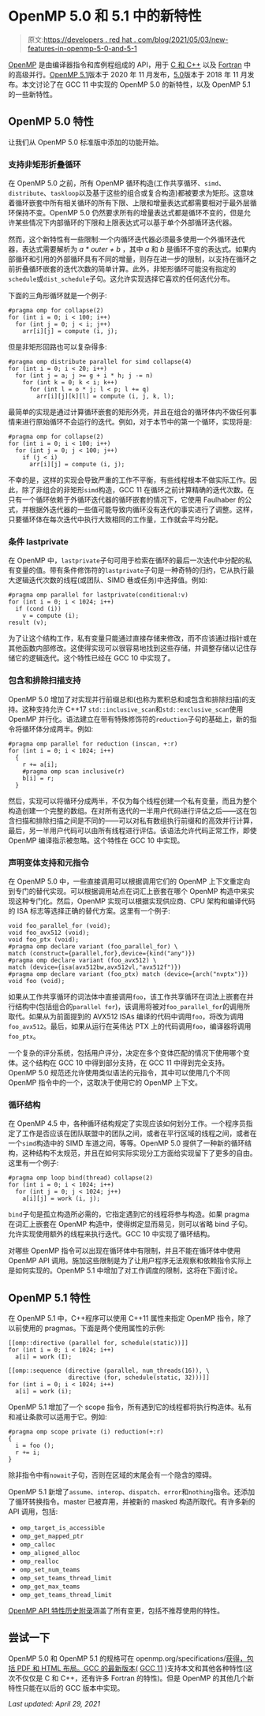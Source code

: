 # OpenMP 5.0 和 5.1 中的新特性

> 原文:[https://developers . red hat . com/blog/2021/05/03/new-features-in-openmp-5-0-and-5-1](https://developers.redhat.com/blog/2021/05/03/new-features-in-openmp-5-0-and-5-1)

[OpenMP](https://www.openmp.org) 是由编译器指令和库例程组成的 API，用于 [C 和 C++](/topics/c) 以及 [Fortran](https://opensource.com/article/17/11/happy-60th-birthday-fortran) 中的高级并行。[OpenMP 5.1](https://www.openmp.org/spec-html/5.1/openmp.html)版本于 2020 年 11 月发布，[5.0](https://www.openmp.org/spec-html/5.0/openmp.html)版本于 2018 年 11 月发布。本文讨论了在 GCC 11 中实现的 OpenMP 5.0 的新特性，以及 OpenMP 5.1 的一些新特性。

## OpenMP 5.0 特性

让我们从 OpenMP 5.0 标准版中添加的功能开始。

### 支持非矩形折叠循环

在 OpenMP 5.0 之前，所有 OpenMP 循环构造(工作共享循环、`simd`、`distribute`、`taskloop`以及基于这些的组合或复合构造)都被要求为矩形。这意味着循环嵌套中所有相关循环的所有下限、上限和增量表达式都需要相对于最外层循环保持不变。OpenMP 5.0 仍然要求所有的增量表达式都是循环不变的，但是允许某些情况下内部循环的下限和上限表达式可以基于单个外部循环迭代器。

然而，这个新特性有一些限制:一个内循环迭代器必须最多使用一个外循环迭代器，表达式需要解析为 *a * outer + b* ，其中 *a* 和 *b* 是循环不变的表达式。如果内部循环和引用的外部循环具有不同的增量，则存在进一步的限制，以支持在循环之前折叠循环嵌套的迭代次数的简单计算。此外，非矩形循环可能没有指定的`schedule`或`dist_schedule`子句。这允许实现选择它喜欢的任何迭代分布。

下面的三角形循环就是一个例子:

```
#pragma omp for collapse(2)
for (int i = 0; i < 100; i++)
  for (int j = 0; j < i; j++)
    arr[i][j] = compute (i, j);
```

但是非矩形回路也可以复杂得多:

```
#pragma omp distribute parallel for simd collapse(4)
for (int i = 0; i < 20; i++)
  for (int j = a; j >= g + i * h; j -= n)
    for (int k = 0; k < i; k++)
      for (int l = o * j; l < p; l += q)
        arr[i][j][k][l] = compute (i, j, k, l);
```

最简单的实现是通过计算循环嵌套的矩形外壳，并且在组合的循环体内不做任何事情来进行原始循环不会运行的迭代。例如，对于本节中的第一个循环，实现将是:

```
#pragma omp for collapse(2)
for (int i = 0; i < 100; i++)
  for (int j = 0; j < 100; j++)
    if (j < i)
      arr[i][j] = compute (i, j);
```

不幸的是，这样的实现会导致严重的工作不平衡，有些线程根本不做实际工作。因此，除了非组合的非矩形`simd`构造，GCC 11 在循环之前计算精确的迭代次数。在只有一个循环依赖于外循环迭代器的循环嵌套的情况下，它使用 Faulhaber 的公式，并根据外迭代器的一些值可能导致内循环没有迭代的事实进行了调整。这样，只要循环体在每次迭代中执行大致相同的工作量，工作就会平均分配。

### 条件 lastprivate

在 OpenMP 中，`lastprivate`子句可用于检索在循环的最后一次迭代中分配的私有变量的值。带有条件修饰符的`lastprivate`子句是一种奇特的归约，它从执行最大逻辑迭代次数的线程(或团队、SIMD 巷或任务)中选择值。例如:

```
#pragma omp parallel for lastprivate(conditional:v)
for (int i = 0; i < 1024; i++)
  if (cond (i))
    v = compute (i);
result (v);
```

为了让这个结构工作，私有变量只能通过直接存储来修改，而不应该通过指针或在其他函数内部修改。这使得实现可以很容易地找到这些存储，并调整存储以记住存储它的逻辑迭代。这个特性已经在 GCC 10 中实现了。

### 包含和排除扫描支持

OpenMP 5.0 增加了对实现并行前缀总和(也称为累积总和或包含和排除扫描)的支持。这种支持允许 C++17 `std::inclusive_scan`和`std::exclusive_scan`使用 OpenMP 并行化。语法建立在带有特殊修饰符的`reduction`子句的基础上，新的指令将循环体分成两半。例如:

```
#pragma omp parallel for reduction (inscan, +:r)
for (int i = 0; i < 1024; i++)
  {
    r += a[i];
    #pragma omp scan inclusive(r)
    b[i] = r;
  }
```

然后，实现可以将循环分成两半，不仅为每个线程创建一个私有变量，而且为整个构造创建一个完整的数组。在对所有迭代的一半用户代码进行评估之后——这在包含扫描和排除扫描之间是不同的——可以对私有数组执行前缀和的高效并行计算，最后，另一半用户代码可以由所有线程进行评估。该语法允许代码正常工作，即使 OpenMP 编译指示被忽略。这个特性在 GCC 10 中实现。

### 声明变体支持和元指令

在 OpenMP 5.0 中，一些直接调用可以根据调用它们的 OpenMP 上下文重定向到专门的替代实现。可以根据调用站点在词汇上嵌套在哪个 OpenMP 构造中来实现这种专门化。然后，OpenMP 实现可以根据实现供应商、CPU 架构和编译代码的 ISA 标志等选择正确的替代方案。这里有一个例子:

```
void foo_parallel_for (void);
void foo_avx512 (void);
void foo_ptx (void);
#pragma omp declare variant (foo_parallel_for) \
match (construct={parallel,for},device={kind("any")})
#pragma omp declare variant (foo_avx512) \
match (device={isa(avx512bw,avx512vl,"avx512f")})
#pragma omp declare variant (foo_ptx) match (device={arch("nvptx")})
void foo (void);
```

如果从工作共享循环的词法体中直接调用`foo`，该工作共享循环在词法上嵌套在并行结构中(包括组合的`parallel for`)，该调用将被对`foo_parallel_for`的调用所取代。如果从为前面提到的 AVX512 ISAs 编译的代码中调用`foo`，将改为调用`foo_avx512`。最后，如果从运行在英伟达 PTX 上的代码调用`foo`，编译器将调用`foo_ptx`。

一个复杂的评分系统，包括用户评分，决定在多个变体匹配的情况下使用哪个变体。这个结构在 GCC 10 中得到部分支持，在 GCC 11 中得到完全支持。OpenMP 5.0 规范还允许使用类似语法的元指令，其中可以使用几个不同 OpenMP 指令中的一个，这取决于使用它的 OpenMP 上下文。

### 循环结构

在 OpenMP 4.5 中，各种循环结构规定了实现应该如何划分工作。一个程序员指定了工作是否应该在团队联盟中的团队之间，或者在平行区域的线程之间，或者在一个`simd`构造中的 SIMD 车道之间，等等。OpenMP 5.0 提供了一种新的循环结构，这种结构不太规范，并且在如何实际实现分工方面给实现留下了更多的自由。这里有一个例子:

```
#pragma omp loop bind(thread) collapse(2)
for (int i = 0; i < 1024; i++)
  for (int j = 0; j < 1024; j++)
    a[i][j] = work (i, j);
```

`bind`子句是孤立构造所必需的，它指定遇到它的线程将参与构造。如果 pragma 在词汇上嵌套在 OpenMP 构造中，使得绑定显而易见，则可以省略 bind 子句。允许实现使用额外的线程来执行迭代。GCC 10 中实现了循环结构。

对哪些 OpenMP 指令可以出现在循环体中有限制，并且不能在循环体中使用 OpenMP API 调用。施加这些限制是为了让用户程序无法观察和依赖指令实际上是如何实现的。OpenMP 5.1 中增加了对工作调度的限制，这将在下面讨论。

## OpenMP 5.1 特性

在 OpenMP 5.1 中，C++程序可以使用 C++11 属性来指定 OpenMP 指令，除了以前使用的 pragmas。下面是两个使用属性的示例:

```
[[omp::directive (parallel for, schedule(static))]]
for (int i = 0; i < 1024; i++)
  a[i] = work (I);

[[omp::sequence (directive (parallel, num_threads(16)), \
                 directive (for, schedule(static, 32)))]]
for (int i = 0; i < 1024; i++)
  a[i] = work (i);
```

OpenMP 5.1 增加了一个 scope 指令，所有遇到它的线程都将执行构造体。私有和减让条款可以适用于它。例如:

```
#pragma omp scope private (i) reduction(+:r)
{
  i = foo ();
  r += i;
}
```

除非指令中有`nowait`子句，否则在区域的末尾会有一个隐含的障碍。

OpenMP 5.1 新增了`assume`、`interop`、`dispatch`、`error`和`nothing`指令。还添加了循环转换指令。master 已被弃用，并被新的 masked 构造所取代。有许多新的 API 调用，包括:

*   `omp_target_is_accessible`
*   `omp_get_mapped_ptr`
*   `omp_calloc`
*   `omp_aligned_alloc`
*   `omp_realloc`
*   `omp_set_num_teams`
*   `omp_set_teams_thread_limit`
*   `omp_get_max_teams`
*   `omp_get_teams_thread_limit`

[OpenMP API 特性历史附录](https://www.openmp.org/spec-html/5.1/openmpap2.html#x349-524000B)涵盖了所有变更，包括不推荐使用的特性。

## 尝试一下

OpenMP 5.0 和 OpenMP 5.1 的规格可在 openmp.org/specifications/[获得，包括 PDF 和 HTML 布局。GCC 的最新版本(](https://www.openmp.org/specifications/) [GCC 11](https://gcc.gnu.org/gcc-11/changes.html) )支持本文和其他各种特性(这次不仅仅是 C 和 C++，还有许多 Fortran 的特性)。但是 OpenMP 的其他几个新特性只能在以后的 GCC 版本中实现。

*Last updated: April 29, 2021*